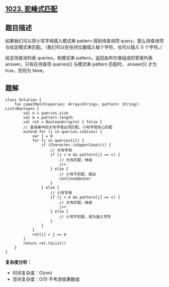 ## [1023. 驼峰式匹配](https://leetcode.cn/problems/camelcase-matching/description/)

## 题目描述

如果我们可以将小写字母插入模式串 pattern 得到待查询项 query，那么待查询项与给定模式串匹配。（我们可以在任何位置插入每个字符，也可以插入 0 个字符。）

给定待查询列表 queries，和模式串 pattern，返回由布尔值组成的答案列表 answer。只有在待查项 queries[i] 与模式串 pattern 匹配时， answer[i] 才为 true，否则为 false。

## 题解

```
class Solution {
    fun camelMatch(queries: Array<String>, pattern: String): List<Boolean> {
        val n = queries.size
        val m = pattern.length
        val ret = BooleanArray(n) { false }
        // 查询串中的大写字母必须匹配，小写字母贪心匹配
        outer@ for (i in queries.indices) {
            var j = 0
            for (c in queries[i]) {
                if (Character.isUpperCase(c)) {
                    // 大写字母
                    if (j < m && pattern[j] == c) {
                        // 大写匹配，继续
                        j++
                    } else {
                        // 小写不匹配，跳出
                        continue@outer
                    }
                } else {
                    // 小写字母
                    if (j < m && pattern[j] == c) {
                        // 大写匹配，继续
                        j++
                    } else {
                        // 小写不匹配，视为插入字符
                    }
                }
            }
            ret[i] = j == m
        }
        return ret.toList()
    }
}
```
**复杂度分析：**

- 时间复杂度：O(nm)
- 空间复杂度：O(1) 不考虑结果数组
